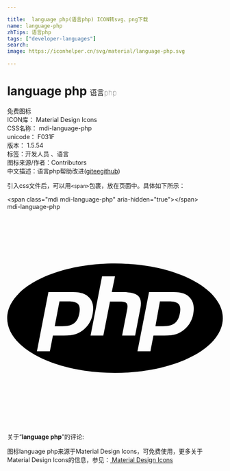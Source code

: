 ```yaml
---

title:  language php(语言php) ICON转svg、png下载
name: language-php
zhTips: 语言php
tags: ["developer-languages"]
search: 
image: https://iconhelper.cn/svg/material/language-php.svg

---
```


# language php  <small style="font-size: 60%;font-weight: 100">语言php</small>


<div class="detail-page">
<p>
<span><span class="badge-success badge">免费图标</span> </span>
<br/>
<span>
ICON库：
<span class="badge-secondary badge">Material Design Icons</span> 
</span>
<br/>
<span>
CSS名称：
<span class="badge-secondary badge">mdi-language-php</span> 
</span>
<br/>
<span>
unicode：
<span class="badge-secondary badge">F031F</span> 
<copy-btn content='F031F' btn-title=""></copy-btn>
<copy-btn :content='String.fromCodePoint(parseInt("F031F", 16))' btn-title="复制U"></copy-btn>
</span>
<br/>
<span>
版本：
<span class="badge-secondary badge">1.5.54</span> 
</span><br/><span>标签：<span class="badge-light badge"><router-link to="/tags/developer-languages.html">开发人员 、语言</router-link></span></span>
<br/>
<span>图标来源/作者：<span class="badge-light badge">Contributors</span></span> 
<br/>
<span class="zh-detail">中文描述：<span class="badge-primary badge">语言php</span><span class="help-link"><span>帮助改进</span>(<a href="https://gitee.com/liuwave/icon-helper/edit/master/json/material/language-php.json" target="_blank" rel="noopener noreferrer">gitee</a><a href="https://github.com/liuwave/icon-helper/edit/master/json/material/language-php.json" target="_blank" rel="noopener noreferrer">github</a></span>)</span><br/>
</p>
</div>
<div class="alert alert-dark">
  <i class="mdi mdi-language-php mdi-48px"></i>
  <i class="mdi mdi-language-php mdi-36px"></i>
  <i class="mdi mdi-language-php mdi-24px"></i>
  <i class="mdi mdi-language-php mdi-18px"></i>
</div>
<div>
  <p>引入css文件后，可以用<code>&lt;span&gt;</code>包裹，放在页面中。具体如下所示：    
  </p>
  <div class="alert alert-primary" style="font-size: 14px">
    &lt;span class="mdi mdi-language-php" aria-hidden="true"&gt;&lt;/span&gt;
    <copy-btn content='<span class="mdi mdi-language-php" aria-hidden="true"></span>'></copy-btn>
  </div>
  <div class="alert alert-secondary">
    <i class="mdi mdi-language-php"
    style="font-size: 24px"
    aria-hidden="true"></i> mdi-language-php
    <copy-btn content="mdi-language-php" btn-title="复制图标名称"></copy-btn>
  </div>
</div>
<div id="svg" class="svg-wrap">
<svg xmlns="http://www.w3.org/2000/svg" viewBox="0 0 24 24"><path d="M12,18.08C5.37,18.08 0,15.36 0,12C0,8.64 5.37,5.92 12,5.92C18.63,5.92 24,8.64 24,12C24,15.36 18.63,18.08 12,18.08M6.81,10.13C7.35,10.13 7.72,10.23 7.9,10.44C8.08,10.64 8.12,11 8.03,11.47C7.93,12 7.74,12.34 7.45,12.56C7.17,12.78 6.74,12.89 6.16,12.89H5.29L5.82,10.13H6.81M3.31,15.68H4.75L5.09,13.93H6.32C6.86,13.93 7.3,13.87 7.65,13.76C8,13.64 8.32,13.45 8.61,13.18C8.85,12.96 9.04,12.72 9.19,12.45C9.34,12.19 9.45,11.89 9.5,11.57C9.66,10.79 9.55,10.18 9.17,9.75C8.78,9.31 8.18,9.1 7.35,9.1H4.59L3.31,15.68M10.56,7.35L9.28,13.93H10.7L11.44,10.16H12.58C12.94,10.16 13.18,10.22 13.29,10.34C13.4,10.46 13.42,10.68 13.36,11L12.79,13.93H14.24L14.83,10.86C14.96,10.24 14.86,9.79 14.56,9.5C14.26,9.23 13.71,9.1 12.91,9.1H11.64L12,7.35H10.56M18,10.13C18.55,10.13 18.91,10.23 19.09,10.44C19.27,10.64 19.31,11 19.22,11.47C19.12,12 18.93,12.34 18.65,12.56C18.36,12.78 17.93,12.89 17.35,12.89H16.5L17,10.13H18M14.5,15.68H15.94L16.28,13.93H17.5C18.05,13.93 18.5,13.87 18.85,13.76C19.2,13.64 19.5,13.45 19.8,13.18C20.04,12.96 20.24,12.72 20.38,12.45C20.53,12.19 20.64,11.89 20.7,11.57C20.85,10.79 20.74,10.18 20.36,9.75C20,9.31 19.37,9.1 18.54,9.1H15.79L14.5,15.68Z" /></svg>
</div>
<detail full-name='mdi-language-php'></detail>
<div class="icon-detail__container">
<p>关于“<b>language php</b>”的评论:</p>
</div>
<Vssue title="关于“language php”的评论" />    
<div><p>图标language php来源于Material Design Icons，可免费使用，更多关于 Material Design Icons的信息，参见：<a target="_blank" href="https://iconhelper.cn/material.html"> Material Design Icons</a>
</p></div>
